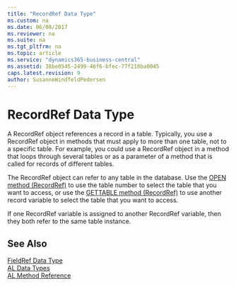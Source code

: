 ```yaml
---
title: "RecordRef Data Type"
ms.custom: na
ms.date: 06/08/2017
ms.reviewer: na
ms.suite: na
ms.tgt_pltfrm: na
ms.topic: article
ms.service: "dynamics365-business-central"
ms.assetid: 38be0545-2499-46f6-bfec-77f218ba0045
caps.latest.revision: 9
author: SusanneWindfeldPedersen
---
```

# RecordRef Data Type
A RecordRef object references a record in a table. Typically, you use a RecordRef object in methods that must apply to more than one table, not to a specific table. For example, you could use a RecordRef object in a method that loops through several tables or as a parameter of a method that is called for records of different tables.  
  
 The RecordRef object can refer to any table in the database. Use the [OPEN method (RecordRef)](../methods/devenv-open-method-recordref.md) to use the table number to select the table that you want to access, or use the [GETTABLE method (RecordRef)](../methods/devenv-gettable-method-recordref.md) to use another record variable to select the table that you want to access.  
  
 If one RecordRef variable is assigned to another RecordRef variable, then they both refer to the same table instance.  
  
## See Also  
 [FieldRef Data Type](devenv-fieldref-data-type.md)  
 [AL Data Types](devenv-al-data-types.md)  
 [AL Method Reference](../methods/devenv-al-method-reference.md)  
